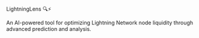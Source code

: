 LightningLens 🔍⚡

An AI-powered tool for optimizing Lightning Network node liquidity through advanced prediction and analysis.
